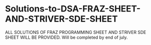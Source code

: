 # Solutions-to-DSA-FRAZ-SHEET-AND-STRIVER-SDE-SHEET
ALL SOLUTIONS OF FRAZ PROGRAMMING SHEET AND STRIVER SDE SHEET WILL BE PROVIDED.
Will be completed by end of july.
